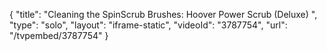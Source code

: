 {
    "title": "Cleaning the SpinScrub Brushes: Hoover Power Scrub (Deluxe) ",
    "type": "solo",
    "layout": "iframe-static",
    "videoId": "3787754",
    "url": "\/tvpembed\/3787754"
}
